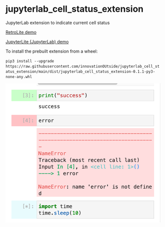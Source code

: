 # jupyterlab_cell_status_extension
JupyterLab extension to indicate current cell status

[RetroLite demo](https://innovationoutside.github.io/jupyterlab_cell_status_extension/retro/notebooks/?path=jupyterlab_cell_status_demo.ipynb)

[JupyterLite (JupyterLab) demo](https://innovationoutside.github.io/jupyterlab_cell_status_extension/lab?path=jupyterlab_cell_status_demo.ipynb)

To install the prebuilt extension from a wheel:

`pip3 install --upgrade https://raw.githubusercontent.com/innovationOUtside/jupyterlab_cell_status_extension/main/dist/jupyterlab_cell_status_extension-0.1.1-py3-none-any.whl`

![](./images/cell_status.png)